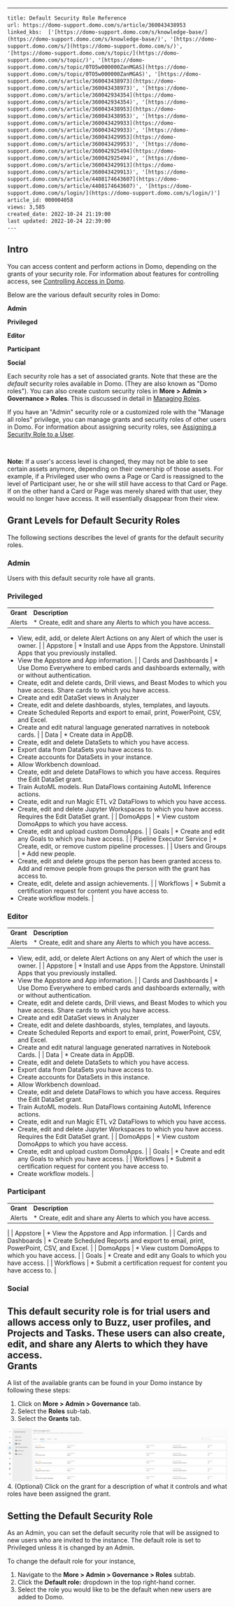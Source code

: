---
    title: Default Security Role Reference
    url: https://domo-support.domo.com/s/article/360043438953
    linked_kbs:  ['[https://domo-support.domo.com/s/knowledge-base/](https://domo-support.domo.com/s/knowledge-base/)', '[https://domo-support.domo.com/s/](https://domo-support.domo.com/s/)', '[https://domo-support.domo.com/s/topic/](https://domo-support.domo.com/s/topic/)', '[https://domo-support.domo.com/s/topic/0TO5w000000ZanMGAS](https://domo-support.domo.com/s/topic/0TO5w000000ZanMGAS)', '[https://domo-support.domo.com/s/article/360043438973](https://domo-support.domo.com/s/article/360043438973)', '[https://domo-support.domo.com/s/article/360042934354](https://domo-support.domo.com/s/article/360042934354)', '[https://domo-support.domo.com/s/article/360043438953](https://domo-support.domo.com/s/article/360043438953)', '[https://domo-support.domo.com/s/article/360043429933](https://domo-support.domo.com/s/article/360043429933)', '[https://domo-support.domo.com/s/article/360043429953](https://domo-support.domo.com/s/article/360043429953)', '[https://domo-support.domo.com/s/article/360042925494](https://domo-support.domo.com/s/article/360042925494)', '[https://domo-support.domo.com/s/article/360043429913](https://domo-support.domo.com/s/article/360043429913)', '[https://domo-support.domo.com/s/article/4408174643607](https://domo-support.domo.com/s/article/4408174643607)', '[https://domo-support.domo.com/s/login/](https://domo-support.domo.com/s/login/)']
    article_id: 000004058
    views: 3,585
    created_date: 2022-10-24 21:19:00
    last updated: 2022-10-24 22:39:00
    ---



Intro
-----


You can access content and perform actions in Domo, depending on the grants of your security role. For information about features for controlling access, see [Controlling Access in Domo](/s/topic/0TO5w000000ZanMGAS "Controlling Access in Domo").


Below are the various default security roles in Domo:


**Admin**


**Privileged**


**Editor**


**Participant**


**Social**


Each security role has a set of associated grants. Note that these are the *default* security roles available in Domo. (They are also known as "Domo roles"). You can also create custom security roles in **More >** **Admin > Governance > Roles**. This is discussed in detail in [Managing Roles](/s/article/360043438973 "Managing Roles"). 


If you have an "Admin" security role or a customized role with the "Manage all roles" privilege, you can manage grants and security roles of other users in Domo. For information about assigning security roles, see [Assigning a Security Role to a User](/s/article/360042934354 "Assigning a Security Role to a User").




 

**Note:** If a user's access level is changed, they may not be able to see certain assets anymore, depending on their ownership of those assets. For example, if a Privileged user who owns a Page or Card is reassigned to the level of Participant user, he or she will still have access to that Card or Page. If on the other hand a Card or Page was merely shared with that user, they would no longer have access. It will essentially disappear from their view.



Grant Levels for Default Security Roles
---------------------------------------


The following sections describes the level of grants for the default security roles.


### Admin


Users with this default security role have all grants.


### Privileged




|  |  |
| --- | --- |
| **Grant** | **Description** |
| Alerts | * Create, edit and share any Alerts to which you have access.
* View, edit, add, or delete Alert Actions on any Alert of which the user is owner.
 |
| Appstore | * Install and use Apps from the Appstore. Uninstall Apps that you previously installed.
* View the Appstore and App information.
 |
| Cards and Dashboards | * Use Domo Everywhere to embed cards and dashboards externally, with or without authentication.
* Create, edit and delete cards, Drill views, and Beast Modes to which you have access. Share cards to which you have access.
* Create and edit DataSet views in Analyzer
* Create, edit and delete dashboards, styles, templates, and layouts.
* Create Scheduled Reports and export to email, print, PowerPoint, CSV, and Excel.
* Create and edit natural language generated narratives in notebook cards.
 |
| Data | * Create data in AppDB.
* Create, edit and delete DataSets to which you have access.
* Export data from DataSets you have access to.
* Create accounts for DataSets in your instance.
* Allow Workbench download.
* Create, edit and delete DataFlows to which you have access. Requires the Edit DataSet grant.
* Train AutoML models. Run DataFlows containing AutoML Inference actions.
* Create, edit and run Magic ETL v2 DataFlows to which you have access.
* Create, edit and delete Jupyter Workspaces to which you have access. Requires the Edit DataSet grant.
 |
| DomoApps | * View custom DomoApps to which you have access.
* Create, edit and upload custom DomoApps.
 |
| Goals | * Create and edit any Goals to which you have access.
 |
| Pipeline Executor Service | * Create, edit, or remove custom pipeline processes.
 |
| Users and Groups | * Add new people.
* Create, edit and delete groups the person has been granted access to. Add and remove people from groups the person with the grant has access to.
* Create, edit, delete and assign achievements.
 |
| Workflows | * Submit a certification request for content you have access to.
* Create workflow models.
 |


### Editor




|  |  |
| --- | --- |
| **Grant** | **Description** |
| Alerts | * Create, edit and share any Alerts to which you have access.
* View, edit, add, or delete Alert Actions on any Alert of which the user is owner.
 |
| Appstore | * Install and use Apps from the Appstore. Uninstall Apps that you previously installed.
* View the Appstore and App information.
 |
| Cards and Dashboards | * Use Domo Everywhere to embed cards and dashboards externally, with or without authentication.
* Create, edit and delete cards, Drill views, and Beast Modes to which you have access. Share cards to which you have access.
* Create and edit DataSet views in Analyzer
* Create, edit and delete dashboards, styles, templates, and layouts.
* Create Scheduled Reports and export to email, print, PowerPoint, CSV, and Excel.
* Create and edit natural language generated narratives in Notebook Cards.
 |
| Data | * Create data in AppDB.
* Create, edit and delete DataSets to which you have access.
* Export data from DataSets you have access to.
* Create accounts for DataSets in this instance.
* Allow Workbench download.
* Create, edit and delete DataFlows to which you have access. Requires the Edit DataSet grant.
* Train AutoML models. Run DataFlows containing AutoML Inference actions.
* Create, edit and run Magic ETL v2 DataFlows to which you have access.
* Create, edit and delete Jupyter Workspaces to which you have access. Requires the Edit DataSet grant.
 |
| DomoApps | * View custom DomoApps to which you have access.
* Create, edit and upload custom DomoApps.
 |
| Goals | * Create and edit any Goals to which you have access.
 |
| Workflows | * Submit a certification request for content you have access to.
* Create workflow models.
 |


### Participant




|  |  |
| --- | --- |
| **Grant** | **Description** |
| Alerts | * Create, edit and share any Alerts to which you have access.
 |
| Appstore | * View the Appstore and App information.
 |
| Cards and Dashboards | * Create Scheduled Reports and export to email, print, PowerPoint, CSV, and Excel.
 |
| DomoApps | * View custom DomoApps to which you have access.
 |
| Goals | * Create and edit any Goals to which you have access.
 |
| Workflows | * Submit a certification request for content you have access to.
 |


### Social


This default security role is for trial users and allows access only to Buzz, user profiles, and Projects and Tasks. These users can also create, edit, and share any Alerts to which they have access.  
​​​​
Grants
------


A list of the available grants can be found in your Domo instance by following these steps:


1. Click on **More > Admin > Governance** tab.
2. Select the **Roles** sub-tab.
3. Select the **Grants** tab.  
   
 ![Grants.png](Grants.png)
4. (Optional) Click on the grant for a description of what it controls and what roles have been assigned the grant.


Setting the Default Security Role
---------------------------------


As an Admin, you can set the default security role that will be assigned to new users who are invited to the instance. The default role is set to Privileged unless it is changed by an Admin.


To change the default role for your instance,


1. Navigate to the **More > Admin > Governance > Roles** subtab.
2. Click the **Default role:** dropdown in the top right-hand corner.
3. Select the role you would like to be the default when new users are added to Domo.
